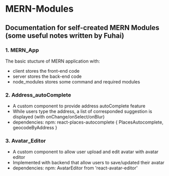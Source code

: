 # MERN-Modules
## Documentation for self-created MERN Modules (some useful notes written by Fuhai)

### 1. MERN_App
The basic stucture of MERN application with:
- client stores the front-end code
- server stores the back-end code
- node_modules stores some command and required modules


### 2. Address_autoComplete
- A custom component to provide address autoComplete feature
- While users type the address, a list of corresponded suggestion is displayed (with onChange/onSelect/onBlur)
- dependencies:
    npm:  react-places-autocomplete { PlacesAutocomplete, geocodeByAddress }

### 3. Avatar_Editor
- A custom component to allow user upload and edit avatar with avatar editor
- Implemented with backend that allow users to save/updated their avatar
- dependencies:
    npm: AvatarEditor from 'react-avatar-editor' 
